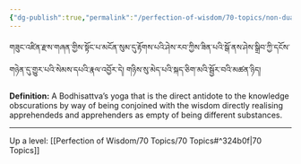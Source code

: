 ```yaml
---
{"dg-publish":true,"permalink":"/perfection-of-wisdom/70-topics/non-dual-instantaneous-application/"}
---
```


གཟུང་འཛིན་རྫས་གཞན་གྱིས་སྟོང་པ་མངོན་སུམ་དུ་རྟོགས་པའི་ཤེས་རབ་ཀྱིས་ཟིན་པའི་སྒོ་ནས་ཤེས་སྒྲིབ་ཀྱི་དངོས་གཉེན་དུ་གྱུར་པའི་སེམས་དཔའི་རྣལ་འབྱོར་དེ། གཉིས་སུ་མེད་པའི་སྐད་ཅིག་མའི་སྦྱོར་བའི་མཚན་ཉིད། 

**Definition:** A Bodhisattva’s yoga that is the direct antidote to the knowledge obscurations by way of being conjoined with the wisdom directly realising apprehendeds and apprehenders as empty of being different substances.

---
Up a level: [[Perfection of Wisdom/70 Topics/70 Topics#^324b0f\|70 Topics]]
